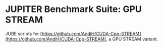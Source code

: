 # JUPITER Benchmark Suite: GPU STREAM

JUBE scripts for [https://github.com/AndiH/CUDA-Cpp-STREAM](https://github.com/AndiH/CUDA-Cpp-STREAM), a GPU STREAM variant.
